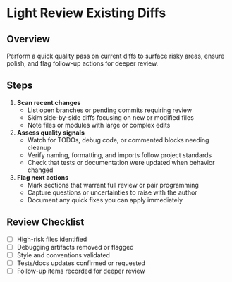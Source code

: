 # Light Review Existing Diffs

## Overview

Perform a quick quality pass on current diffs to surface risky areas, ensure
polish, and flag follow-up actions for deeper review.

## Steps

1. **Scan recent changes**
    - List open branches or pending commits requiring review
    - Skim side-by-side diffs focusing on new or modified files
    - Note files or modules with large or complex edits
2. **Assess quality signals**
    - Watch for TODOs, debug code, or commented blocks needing cleanup
    - Verify naming, formatting, and imports follow project standards
    - Check that tests or documentation were updated when behavior changed
3. **Flag next actions**
    - Mark sections that warrant full review or pair programming
    - Capture questions or uncertainties to raise with the author
    - Document any quick fixes you can apply immediately

## Review Checklist

- [ ] High-risk files identified
- [ ] Debugging artifacts removed or flagged
- [ ] Style and conventions validated
- [ ] Tests/docs updates confirmed or requested
- [ ] Follow-up items recorded for deeper review
